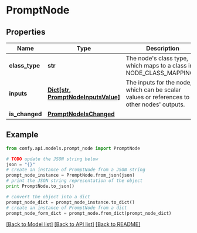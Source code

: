 # PromptNode


## Properties

Name | Type | Description | Notes
------------ | ------------- | ------------- | -------------
**class_type** | **str** | The node&#39;s class type, which maps to a class in NODE_CLASS_MAPPINGS. | 
**inputs** | [**Dict[str, PromptNodeInputsValue]**](PromptNodeInputsValue.md) | The inputs for the node, which can be scalar values or references to other nodes&#39; outputs. | 
**is_changed** | [**PromptNodeIsChanged**](PromptNodeIsChanged.md) |  | [optional] 

## Example

```python
from comfy.api.models.prompt_node import PromptNode

# TODO update the JSON string below
json = "{}"
# create an instance of PromptNode from a JSON string
prompt_node_instance = PromptNode.from_json(json)
# print the JSON string representation of the object
print PromptNode.to_json()

# convert the object into a dict
prompt_node_dict = prompt_node_instance.to_dict()
# create an instance of PromptNode from a dict
prompt_node_form_dict = prompt_node.from_dict(prompt_node_dict)
```
[[Back to Model list]](../README.md#documentation-for-models) [[Back to API list]](../README.md#documentation-for-api-endpoints) [[Back to README]](../README.md)


